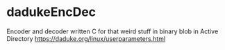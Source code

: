 # dadukeEncDec
Encoder and decoder written C for that weird stuff in binary blob in Active Directory https://daduke.org/linux/userparameters.html

